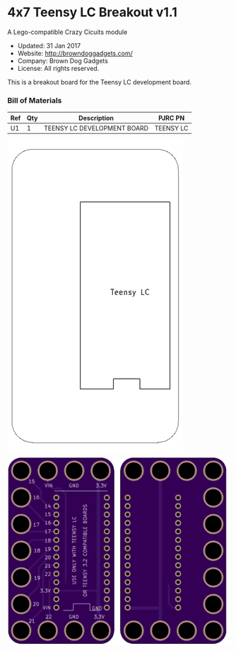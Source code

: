 <!--- start title --->
# 4x7 Teensy LC Breakout v1.1
A Lego-compatible Crazy Cicuits module

- Updated: 31 Jan 2017
- Website: http://browndoggadgets.com/
- Company: Brown Dog Gadgets
- License: All rights reserved.

<!--- end title --->

This is a breakout board for the Teensy LC development board. 

### Bill of Materials

<!--- bom start --->
|Ref|Qty|Description|PJRC PN|
|---|---|-----------|------|
|U1|1|TEENSY LC DEVELOPMENT BOARD|TEENSY LC|

<!--- bom end --->
![Assembly Diagram](assembly.png)

![Gerber Preview](preview.png)

